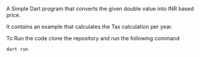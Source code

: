 
A Simple Dart program that converts the given double value into INR based price.

It contains an example that calculates the Tax calculation per year.


To Run the code clone the repository and run the following command

```
dart run 
```
